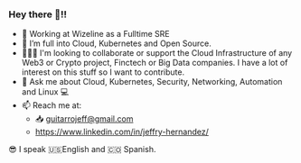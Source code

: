 ### Hey there 👀!!


- 🔭 Working at Wizeline as a Fulltime SRE 
- 🌱 I’m full into Cloud, Kubernetes and Open Source.
- 👨🏽‍💻 I'm looking to collaborate or support the Cloud Infrastructure of any Web3 or Crypto project, Finctech or Big Data companies. I have a lot of interest on this stuff so I want to contribute.
- 💬 Ask me about Cloud, Kubernetes, Security, Networking, Automation and Linux 💻
- 📫 Reach me at: 
  - 📥 guitarrojeff@gmail.com
  - https://www.linkedin.com/in/jeffry-hernandez/

😎 I speak 🇺🇸English and  🇨🇴 Spanish.
